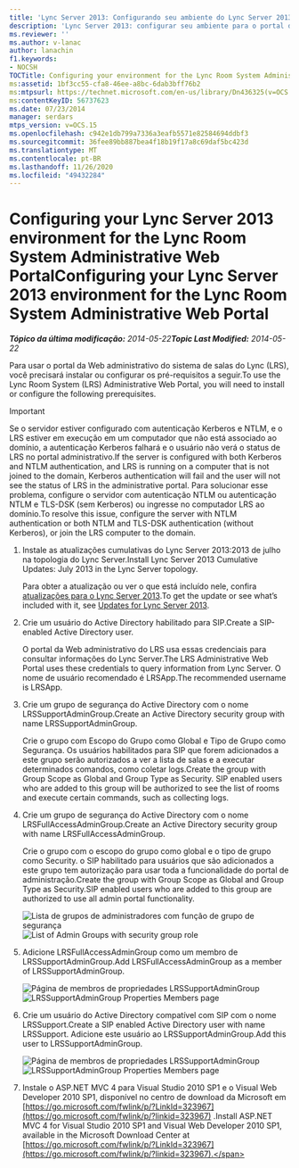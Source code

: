 ```yaml
---
title: 'Lync Server 2013: Configurando seu ambiente do Lync Server 2013 para Porta da Web Administrativo do Sistema de Sala do Lync'
description: 'Lync Server 2013: configurar seu ambiente para o portal da Web administrativo do sistema de salas do Lync.'
ms.reviewer: ''
ms.author: v-lanac
author: lanachin
f1.keywords:
- NOCSH
TOCTitle: Configuring your environment for the Lync Room System Administrative Web Portal
ms:assetid: 1bf3cc55-cfa8-46ee-a8bc-6dab3bff76b2
ms:mtpsurl: https://technet.microsoft.com/en-us/library/Dn436325(v=OCS.15)
ms:contentKeyID: 56737623
ms.date: 07/23/2014
manager: serdars
mtps_version: v=OCS.15
ms.openlocfilehash: c942e1db799a7336a3eafb5571e82584694ddbf3
ms.sourcegitcommit: 36fee89bb887bea4f18b19f17a8c69daf5bc423d
ms.translationtype: MT
ms.contentlocale: pt-BR
ms.lasthandoff: 11/26/2020
ms.locfileid: "49432284"
---
```

# <a name="configuring-your-lync-server-2013-environment-for-the-lync-room-system-administrative-web-portal"></a><span data-ttu-id="3b1c4-103">Configuring your Lync Server 2013 environment for the Lync Room System Administrative Web Portal</span><span class="sxs-lookup"><span data-stu-id="3b1c4-103">Configuring your Lync Server 2013 environment for the Lync Room System Administrative Web Portal</span></span>

<div data-xmlns="http://www.w3.org/1999/xhtml">

<div class="topic" data-xmlns="http://www.w3.org/1999/xhtml" data-msxsl="urn:schemas-microsoft-com:xslt" data-cs="https://msdn.microsoft.com/">

<div data-asp="https://msdn2.microsoft.com/asp">



</div>

<div id="mainSection">

<div id="mainBody"><span data-ttu-id="3b1c4-104">

<span> </span></span><span class="sxs-lookup"><span data-stu-id="3b1c4-104">

<span> </span></span></span>

<span data-ttu-id="3b1c4-105">_**Tópico da última modificação:** 2014-05-22_</span><span class="sxs-lookup"><span data-stu-id="3b1c4-105">_**Topic Last Modified:** 2014-05-22_</span></span>

<span data-ttu-id="3b1c4-106">Para usar o portal da Web administrativo do sistema de salas do Lync (LRS), você precisará instalar ou configurar os pré-requisitos a seguir.</span><span class="sxs-lookup"><span data-stu-id="3b1c4-106">To use the Lync Room System (LRS) Administrative Web Portal, you will need to install or configure the following prerequisites.</span></span>

<div>


> [!IMPORTANT]  
> <span data-ttu-id="3b1c4-107">Se o servidor estiver configurado com autenticação Kerberos e NTLM, e o LRS estiver em execução em um computador que não está associado ao domínio, a autenticação Kerberos falhará e o usuário não verá o status de LRS no portal administrativo.</span><span class="sxs-lookup"><span data-stu-id="3b1c4-107">If the server is configured with both Kerberos and NTLM authentication, and LRS is running on a computer that is not joined to the domain, Kerberos authentication will fail and the user will not see the status of LRS in the administrative portal.</span></span> <span data-ttu-id="3b1c4-108">Para solucionar esse problema, configure o servidor com autenticação NTLM ou autenticação NTLM e TLS-DSK (sem Kerberos) ou ingresse no computador LRS ao domínio.</span><span class="sxs-lookup"><span data-stu-id="3b1c4-108">To resolve this issue, configure the server with NTLM authentication or both NTLM and TLS-DSK authentication (without Kerberos), or join the LRS computer to the domain.</span></span>



</div>

1.  <span data-ttu-id="3b1c4-109">Instale as atualizações cumulativas do Lync Server 2013:2013 de julho na topologia do Lync Server.</span><span class="sxs-lookup"><span data-stu-id="3b1c4-109">Install Lync Server 2013 Cumulative Updates: July 2013 in the Lync Server topology.</span></span>
    
    <span data-ttu-id="3b1c4-110">Para obter a atualização ou ver o que está incluído nele, confira [atualizações para o Lync Server 2013](https://go.microsoft.com/fwlink/p/?linkid=323959).</span><span class="sxs-lookup"><span data-stu-id="3b1c4-110">To get the update or see what’s included with it, see [Updates for Lync Server 2013](https://go.microsoft.com/fwlink/p/?linkid=323959).</span></span>

2.  <span data-ttu-id="3b1c4-111">Crie um usuário do Active Directory habilitado para SIP.</span><span class="sxs-lookup"><span data-stu-id="3b1c4-111">Create a SIP-enabled Active Directory user.</span></span>
    
    <span data-ttu-id="3b1c4-112">O portal da Web administrativo do LRS usa essas credenciais para consultar informações do Lync Server.</span><span class="sxs-lookup"><span data-stu-id="3b1c4-112">The LRS Administrative Web Portal uses these credentials to query information from Lync Server.</span></span> <span data-ttu-id="3b1c4-113">O nome de usuário recomendado é LRSApp.</span><span class="sxs-lookup"><span data-stu-id="3b1c4-113">The recommended username is LRSApp.</span></span>

3.  <span data-ttu-id="3b1c4-114">Crie um grupo de segurança do Active Directory com o nome LRSSupportAdminGroup.</span><span class="sxs-lookup"><span data-stu-id="3b1c4-114">Create an Active Directory security group with name LRSSupportAdminGroup.</span></span>
    
    <span data-ttu-id="3b1c4-p103">Crie o grupo com Escopo do Grupo como Global e Tipo de Grupo como Segurança. Os usuários habilitados para SIP que forem adicionados a este grupo serão autorizados a ver a lista de salas e a executar determinados comandos, como coletar logs.</span><span class="sxs-lookup"><span data-stu-id="3b1c4-p103">Create the group with Group Scope as Global and Group Type as Security. SIP enabled users who are added to this group will be authorized to see the list of rooms and execute certain commands, such as collecting logs.</span></span>

4.  <span data-ttu-id="3b1c4-117">Crie um grupo de segurança do Active Directory com o nome LRSFullAccessAdminGroup.</span><span class="sxs-lookup"><span data-stu-id="3b1c4-117">Create an Active Directory security group with name LRSFullAccessAdminGroup.</span></span>
    
    <span data-ttu-id="3b1c4-118">Crie o grupo com o escopo do grupo como global e o tipo de grupo como Security. o SIP habilitado para usuários que são adicionados a este grupo tem autorização para usar toda a funcionalidade do portal de administração.</span><span class="sxs-lookup"><span data-stu-id="3b1c4-118">Create the group with Group Scope as Global and Group Type as Security.SIP enabled users who are added to this group are authorized to use all admin portal functionality.</span></span>
    
     
    
    <span data-ttu-id="3b1c4-119">![Lista de grupos de administradores com função de grupo de segurança](images/Dn436325.5d432819-a2e2-452c-bc2a-5d4ee79d8c33(OCS.15).png "Lista de grupos de administradores com função de grupo de segurança")</span><span class="sxs-lookup"><span data-stu-id="3b1c4-119">![List of Admin Groups with security group role](images/Dn436325.5d432819-a2e2-452c-bc2a-5d4ee79d8c33(OCS.15).png "List of Admin Groups with security group role")</span></span>  
    
     

5.  <span data-ttu-id="3b1c4-120">Adicione LRSFullAccessAdminGroup como um membro de LRSSupportAdminGroup.</span><span class="sxs-lookup"><span data-stu-id="3b1c4-120">Add LRSFullAccessAdminGroup as a member of LRSSupportAdminGroup.</span></span>
    
    <span data-ttu-id="3b1c4-121">![Página de membros de propriedades LRSSupportAdminGroup](images/Dn436325.91a4a28a-cacf-4ef6-aac1-915ec41c9648(OCS.15).png "Página de membros de propriedades LRSSupportAdminGroup")</span><span class="sxs-lookup"><span data-stu-id="3b1c4-121">![LRSSupportAdminGroup Properties Members page](images/Dn436325.91a4a28a-cacf-4ef6-aac1-915ec41c9648(OCS.15).png "LRSSupportAdminGroup Properties Members page")</span></span>  
    
     

6.  <span data-ttu-id="3b1c4-122">Crie um usuário do Active Directory compatível com SIP com o nome LRSSupport.</span><span class="sxs-lookup"><span data-stu-id="3b1c4-122">Create a SIP enabled Active Directory user with name LRSSupport.</span></span> <span data-ttu-id="3b1c4-123">Adicione este usuário ao LRSSupportAdminGroup.</span><span class="sxs-lookup"><span data-stu-id="3b1c4-123">Add this user to LRSSupportAdminGroup.</span></span>
    
    <span data-ttu-id="3b1c4-124">![Página de membros de propriedades LRSSupportAdminGroup](images/Dn436325.7638055d-22ac-4909-914d-1966f5623909(OCS.15).png "Página de membros de propriedades LRSSupportAdminGroup")</span><span class="sxs-lookup"><span data-stu-id="3b1c4-124">![LRSSupportAdminGroup Properties Members page](images/Dn436325.7638055d-22ac-4909-914d-1966f5623909(OCS.15).png "LRSSupportAdminGroup Properties Members page")</span></span>  
    
     

7.  <span data-ttu-id="3b1c4-125">Instale o ASP.NET MVC 4 para Visual Studio 2010 SP1 e o Visual Web Developer 2010 SP1, disponível no centro de download da Microsoft em [https://go.microsoft.com/fwlink/p/?LinkId=323967](https://go.microsoft.com/fwlink/p/?linkid=323967) .</span><span class="sxs-lookup"><span data-stu-id="3b1c4-125">Install ASP.NET MVC 4 for Visual Studio 2010 SP1 and Visual Web Developer 2010 SP1, available in the Microsoft Download Center at [https://go.microsoft.com/fwlink/p/?LinkId=323967](https://go.microsoft.com/fwlink/p/?linkid=323967).</span></span>

<span data-ttu-id="3b1c4-126"></div>

<span> </span>

</div>

</div>

</span><span class="sxs-lookup"><span data-stu-id="3b1c4-126"></div>

<span> </span>

</div>

</div>

</span></span></div>

